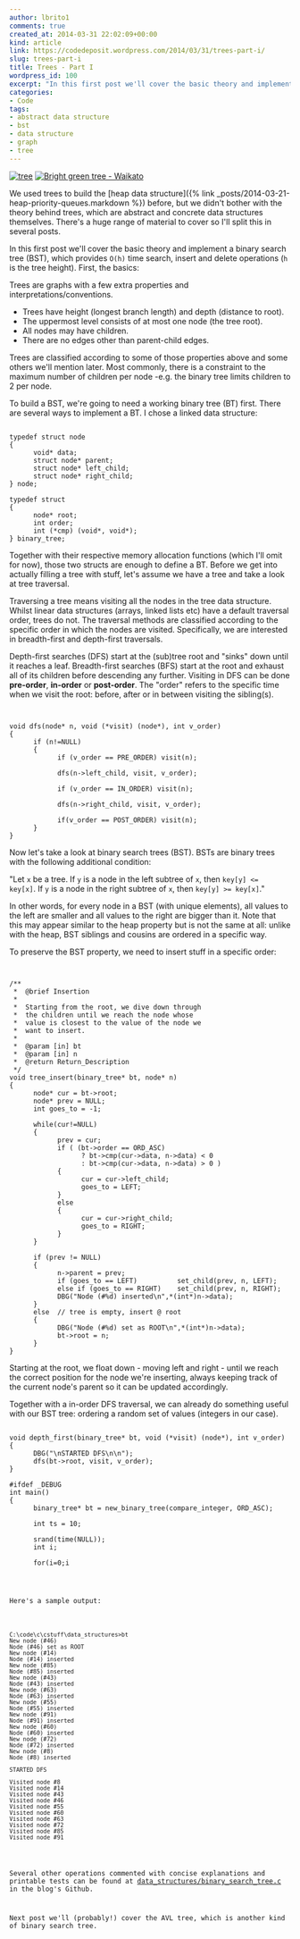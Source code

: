 ```yaml
---
author: lbrito1
comments: true
created_at: 2014-03-31 22:02:09+00:00
kind: article
link: https://codedeposit.wordpress.com/2014/03/31/trees-part-i/
slug: trees-part-i
title: Trees - Part I
wordpress_id: 100
excerpt: "In this first post we'll cover the basic theory and implement a binary search tree (BST), which provides `O(h)` time search, insert and delete operations (`h` is the tree height). "
categories:
- Code
tags:
- abstract data structure
- bst
- data structure
- graph
- tree
---
```


[![tree](/assets/images/codedeposit/2014/03/tree1.jpg)](/assets/images/codedeposit/2014/03/tree1.jpg) [![Bright green tree - Waikato](//upload.wikimedia.org/wikipedia/commons/thumb/f/f6/Bright_green_tree_-_Waikato.jpg/512px-Bright_green_tree_-_Waikato.jpg)](http://commons.wikimedia.org/wiki/File%3ABright_green_tree_-_Waikato.jpg)

We used trees to build the [heap data structure]({% link _posts/2014-03-21-heap-priority-queues.markdown %}) before, but we didn't bother with the theory behind trees, which are abstract and concrete data structures themselves. There's a huge range of material to cover so I'll split this in several posts.

In this first post we'll cover the basic theory and implement a binary search tree (BST), which provides `O(h)` time search, insert and delete operations (`h` is the tree height). First, the basics:

Trees are graphs with a few extra properties and interpretations/conventions.
* Trees have height (longest branch length) and depth (distance to root).
* The uppermost level consists of at most one node (the tree root).
* All nodes may have children.
* There are no edges other than parent-child edges.

Trees are classified according to some of those properties above and some others we'll mention later. Most commonly, there is a constraint to the maximum number of children per node -e.g. the binary tree limits children to 2 per node.
<!-- more -->
To build a BST, we're going to need a working binary tree (BT) first. There are several ways to implement a BT. I chose a linked data structure:

<pre><code class="language-c">
typedef struct node
{
      void* data;
      struct node* parent;
      struct node* left_child;
      struct node* right_child;
} node;

typedef struct
{
      node* root;
      int order;
      int (*cmp) (void*, void*);
} binary_tree;
</code></pre>

Together with their respective memory allocation functions (which I'll omit for now), those two structs are enough to define a BT. Before we get into actually filling a tree with stuff, let's assume we have a tree and take a look at tree traversal.

Traversing a tree means visiting all the nodes in the tree data structure. Whilst linear data structures (arrays, linked lists etc) have a default traversal order, trees do not. The traversal methods are classified according to the specific order in which the nodes are visited. Specifically, we are interested in breadth-first and depth-first traversals.

Depth-first searches (DFS) start at the (sub)tree root and "sinks" down until it reaches a leaf. Breadth-first searches (BFS) start at the root and exhaust all of its children before descending any further. Visiting in DFS can be done **pre-order**, **in-order** or **post-order**. The "order" refers to the specific time when we visit the root: before, after or in between visiting the sibling(s).

<pre><code class="language-c">

void dfs(node* n, void (*visit) (node*), int v_order)
{
      if (n!=NULL)
      {
            if (v_order == PRE_ORDER) visit(n);

            dfs(n->left_child, visit, v_order);

            if (v_order == IN_ORDER) visit(n);

            dfs(n->right_child, visit, v_order);

            if(v_order == POST_ORDER) visit(n);
      }
}
</code></pre>

Now let's take a look at binary search trees (BST). BSTs are binary trees with the following additional condition:

"Let `x` be a tree. If `y` is a node in the left subtree of `x`, then `key[y] <= key[x]`. If `y` is a node in the right subtree of `x`, then `key[y] >= key[x]`."

In other words, for every node in a BST (with unique elements), all values to the left are smaller and all values to the right are bigger than it. Note that this may appear similar to the heap property but is not the same at all: unlike with the heap, BST siblings and cousins are ordered in a specific way.

To preserve the BST property, we need to insert stuff in a specific order:

<pre><code class="language-c">

/**
 *  @brief Insertion
 *
 *  Starting from the root, we dive down through
 *  the children until we reach the node whose
 *  value is closest to the value of the node we
 *  want to insert.
 *
 *  @param [in] bt
 *  @param [in] n
 *  @return Return_Description
 */
void tree_insert(binary_tree* bt, node* n)
{
      node* cur = bt->root;
      node* prev = NULL;
      int goes_to = -1;

      while(cur!=NULL)
      {
            prev = cur;
            if ( (bt->order == ORD_ASC)
                  ? bt->cmp(cur->data, n->data) < 0
                  : bt->cmp(cur->data, n->data) > 0 )
            {
                  cur = cur->left_child;
                  goes_to = LEFT;
            }
            else
            {
                  cur = cur->right_child;
                  goes_to = RIGHT;
            }
      }

      if (prev != NULL)
      {
            n->parent = prev;
            if (goes_to == LEFT)          set_child(prev, n, LEFT);
            else if (goes_to == RIGHT)    set_child(prev, n, RIGHT);
            DBG("Node (#%d) inserted\n",*(int*)n->data);
      }
      else  // tree is empty, insert @ root
      {
            DBG("Node (#%d) set as ROOT\n",*(int*)n->data);
            bt->root = n;
      }
}
</code></pre>

Starting at the root, we float down - moving left and right - until we reach the correct position for the node we're inserting, always keeping track of the current node's parent so it can be updated accordingly.

Together with a in-order DFS traversal, we can already do something useful with our BST tree: ordering a random set of values (integers in our case).

<pre><code class="language-c">
void depth_first(binary_tree* bt, void (*visit) (node*), int v_order)
{
      DBG("\nSTARTED DFS\n\n");
      dfs(bt->root, visit, v_order);
}

#ifdef _DEBUG
int main()
{
      binary_tree* bt = new_binary_tree(compare_integer, ORD_ASC);

      int ts = 10;

      srand(time(NULL));
      int i;

      for(i=0;i<ts;i++)
      {
            int* data = malloc(sizeof(int));
            *data = rand()%(ts*10);
            node* n = new_node((void*) data);
            tree_insert(bt, n);
      }

      depth_first(bt, visit, IN_ORDER);
}
#endif
</code></pre>

Here's a sample output:

<pre><code class="language-bash">
C:\code\c\cstuff\data_structures>bt
New node (#46)
Node (#46) set as ROOT
New node (#14)
Node (#14) inserted
New node (#85)
Node (#85) inserted
New node (#43)
Node (#43) inserted
New node (#63)
Node (#63) inserted
New node (#55)
Node (#55) inserted
New node (#91)
Node (#91) inserted
New node (#60)
Node (#60) inserted
New node (#72)
Node (#72) inserted
New node (#8)
Node (#8) inserted

STARTED DFS

Visited node #8
Visited node #14
Visited node #43
Visited node #46
Visited node #55
Visited node #60
Visited node #63
Visited node #72
Visited node #85
Visited node #91
</code></pre>

Several other operations commented with concise explanations and printable tests can be found at [data_structures/binary_search_tree.c](https://github.com/lbrito1/cstuff/blob/master/data_structures/binary_search_tree.c) in the blog's Github.

Next post we'll (probably!) cover the AVL tree, which is another kind of binary search tree.
